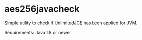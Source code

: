# aes256javacheck
Simple utility to check if UnlimitedJCE has been applied for JVM.

Requirements: Java 1.8 or newer